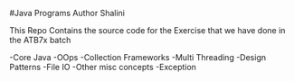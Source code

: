 #Java Programs
Author Shalini

This Repo Contains the source code for the Exercise that we have done in the ATB7x batch

-Core Java
-OOps
-Collection Frameworks
-Multi Threading
-Design Patterns
-File IO
-Other misc concepts
-Exception